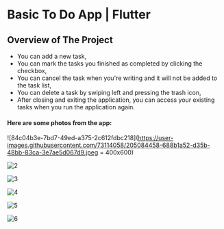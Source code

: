 # Basic To Do App | Flutter


## Overview of The Project

 - You can add a new task,
 - You can mark the tasks you finished as completed by clicking the checkbox,
 - You can cancel the task when you're writing and it will not be added to the task list,
 - You can delete a task by swiping left and pressing the trash icon,
 - After closing and exiting the application, you can access your existing tasks when you run the application again.

#### Here are some photos from the app:

![84c04b3e-7bd7-49ed-a375-2c612fdbc218](https://user-images.githubusercontent.com/73114058/205084458-688b1a52-d35b-48bb-83ca-3e7ae5d067d9.jpeg = 400x600)
 
![2](https://user-images.githubusercontent.com/73114058/205084514-8ff50a19-4e9b-4479-944b-03d04bbdf4bf.jpeg)

![3](https://user-images.githubusercontent.com/73114058/205084556-dffc2db6-bde9-4582-b1ad-31c25f250ce6.jpeg)

![4](https://user-images.githubusercontent.com/73114058/205084587-52d7a1f2-194b-4a70-bcdd-0fb02f4f6a5b.jpeg)

![5](https://user-images.githubusercontent.com/73114058/205084624-bd99aeff-d903-41d9-9954-c5624f37151f.jpeg)

![6](https://user-images.githubusercontent.com/73114058/205085313-4a9ae7c9-ef80-415d-8936-851d4832c3d9.jpeg)


